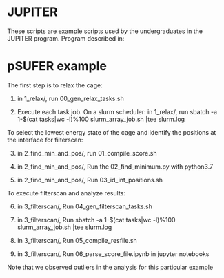 # JUPITER

These scripts are example scripts used by the undergraduates in the JUPITER program. 
Program described in: 

# pSUFER example 

The first step is to relax the cage: 

1. in 1_relax/, run 00_gen_relax_tasks.sh

2. Execute each task job. On a slurm scheduler: in 1_relax/, run sbatch -a 1-$(cat tasks|wc -l)%100 slurm_array_job.sh |tee slurm.log

To select the lowest energy state of the cage and identify the positions at the interface for filterscan: 

3. in 2_find_min_and_pos/, run 01_compile_score.sh 

4. in 2_find_min_and_pos/, Run the 02_find_minimum.py with python3.7

5. in 2_find_min_and_pos/, Run 03_id_int_positions.sh 

To execute filterscan and analyze results:

6. in 3_filterscan/, Run 04_gen_filterscan_tasks.sh

7. in 3_filterscan/, Run sbatch -a 1-$(cat tasks|wc -l)%100 slurm_array_job.sh |tee slurm.log

8. in 3_filterscan/, Run 05_compile_resfile.sh

9. in 3_filterscan/, Run 06_parse_score_file.ipynb in jupyter notebooks 


Note that we observed outliers in the analysis for this particular example


